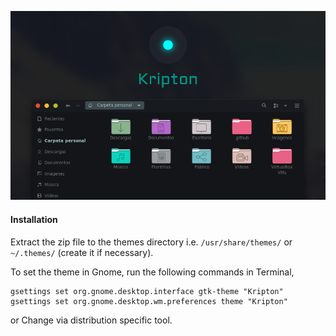 
![](Art/preview.png)

#### Installation

Extract the zip file to the themes directory i.e. `/usr/share/themes/` or `~/.themes/` (create it  if necessary).

To set the theme in Gnome, run the following commands in Terminal,

```
gsettings set org.gnome.desktop.interface gtk-theme "Kripton"
gsettings set org.gnome.desktop.wm.preferences theme "Kripton"
```
or Change via distribution specific tool.
